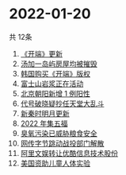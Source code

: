 # 2022-01-20
  共 12条

  <!-- BEGIN -->
  <!-- 最后更新时间:Thu Jan 20 2022 05:10:28 GMT+0000 (Coordinated Universal Time) -->
  1. [《开端》更新](https://www.zhihu.com/search?q=开端)
1. [汤加一岛屿房屋均被摧毁](https://www.zhihu.com/search?q=汤加)
1. [韩国购买《开端》版权](https://www.zhihu.com/search?q=韩国购买开端版权)
1. [富士山岩浆正在活动](https://www.zhihu.com/search?q=富士山)
1. [北京朝阳新增 1 例阳性](https://www.zhihu.com/search?q=朝阳疫情)
1. [代号破晓疑抄任天堂大乱斗](https://www.zhihu.com/search?q=代号破晓)
1. [新秦时明月更新](https://www.zhihu.com/search?q=新秦时明月)
1. [2022 年集五福](https://www.zhihu.com/search?q=集五福)
1. [臭氧污染已威胁粮食安全](https://www.zhihu.com/search?q=臭氧污染)
1. [网传字节跳动战投部门解散](https://www.zhihu.com/search?q=字节跳动)
1. [阿里文娱转让优酷信息技术股份](https://www.zhihu.com/search?q=阿里文娱转让优酷股份)
1. [美国资助儿童人体实验](https://www.zhihu.com/search?q=美国资助人体实验)
  <!-- END -->
  